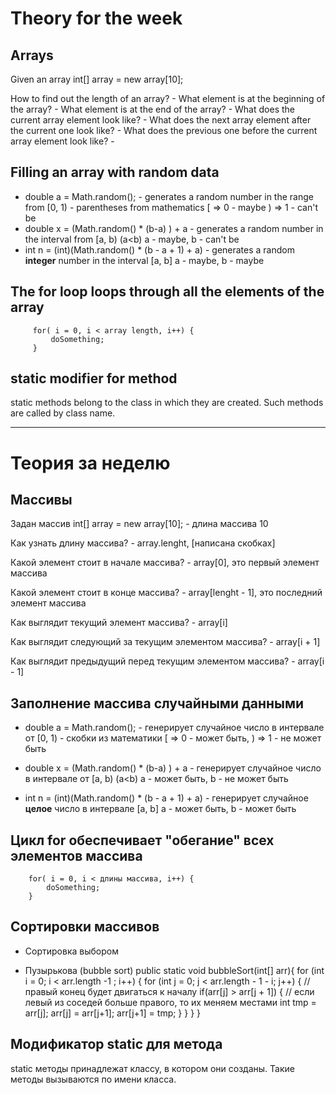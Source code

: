 # Theory for the week

## Arrays

Given an array int[] array = new array[10];

How to find out the length of an array? -
What element is at the beginning of the array? -
What element is at the end of the array? -
What does the current array element look like? -
What does the next array element after the current one look like? -
What does the previous one before the current array element look like? -

## Filling an array with random data

* double a = Math.random(); - generates a random number in the range from [0, 1) - parentheses from mathematics
  [ => 0 - maybe ) => 1 - can't be
* double x = (Math.random() * (b-a) ) + a - generates a random number in the interval from [a, b) (a<b)
  a - maybe, b - can't be
* int n = (int)(Math.random() * (b - a + 1) + a) - generates a random **integer** number in the interval [a, b]
  a - maybe, b - maybe

## The for loop loops through all the elements of the array

         for( i = 0, i < array length, i++) {
             doSomething;
         }

## static modifier for method
static methods belong to the class in which they are created.
Such methods are called by class name.

__________________________________________________

# Теория за неделю

## Массивы

Задан массив int[] array = new array[10]; - длина массива 10

Как узнать длину массива? - array.lenght, [написана скобках]

Какой элемент стоит в начале массива? - array[0], это первый элемент массива

Какой элемент стоит в конце массива? - array[lenght - 1], это последний элемент массива

Как выглядит текущий элемент массива? - array[i]

Как выглядит следующий за текущим элементом массива? - array[i + 1]

Как выглядит предыдущий перед текущим элементом массива? - array[i - 1]


## Заполнение массива случайными данными

* double a = Math.random(); - генерирует случайное число в интервале от [0, 1) - скобки из математики
  [ =>  0 - может быть, ) => 1 - не может быть

* double x = (Math.random() * (b-a) ) + a  - генерирует случайное число в интервале от [a, b) (a<b)
  a - может быть, b - не может быть

* int n = (int)(Math.random() * (b - a + 1) + a) - генерирует случайное **целое** число в интервале [a, b]
  a  - может быть, b  - может быть

## Цикл for обеспечивает "обегание" всех элементов массива

        for( i = 0, i < длины массива, i++) {
            doSomething;
        }

## Сортировки массивов
* Сортировка выбором 

* Пузырькова (bubble sort)
  public static void bubbleSort(int[] arr){
    for (int i = 0; i < arr.length -1 ; i++) {
       for (int j = 0; j < arr.length - 1 - i; j++) { // правый конец будет двигаться к началу
         if(arr[j] > arr[j + 1]) { // если левый из соседей больше правого, то их меняем местами
            int tmp = arr[j];
            arr[j] = arr[j+1];
            arr[j+1] = tmp;
           }
        }
     }
  }

## Модификатор static для метода
static методы принадлежат классу, в котором они созданы.
Такие методы вызываются по имени класса.



